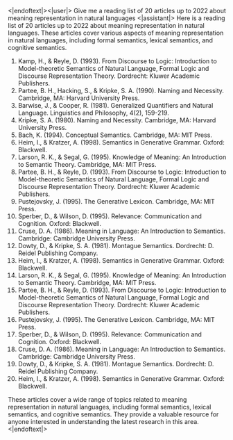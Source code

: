 <|endoftext|><|user|>
Give me a reading list of 20 articles up to 2022 about meaning representation in natural languages
<|assistant|>
Here is a reading list of 20 articles up to 2022 about meaning representation in natural languages. These articles cover various aspects of meaning representation in natural languages, including formal semantics, lexical semantics, and cognitive semantics.

1. Kamp, H., & Reyle, D. (1993). From Discourse to Logic: Introduction to Model-theoretic Semantics of Natural Language, Formal Logic and Discourse Representation Theory. Dordrecht: Kluwer Academic Publishers.
2. Partee, B. H., Hacking, S., & Kripke, S. A. (1990). Naming and Necessity. Cambridge, MA: Harvard University Press.
3. Barwise, J., & Cooper, R. (1981). Generalized Quantifiers and Natural Language. Linguistics and Philosophy, 4(2), 159-219.
4. Kripke, S. A. (1980). Naming and Necessity. Cambridge, MA: Harvard University Press.
5. Bach, K. (1994). Conceptual Semantics. Cambridge, MA: MIT Press.
6. Heim, I., & Kratzer, A. (1998). Semantics in Generative Grammar. Oxford: Blackwell.
7. Larson, R. K., & Segal, G. (1995). Knowledge of Meaning: An Introduction to Semantic Theory. Cambridge, MA: MIT Press.
8. Partee, B. H., & Reyle, D. (1993). From Discourse to Logic: Introduction to Model-theoretic Semantics of Natural Language, Formal Logic and Discourse Representation Theory. Dordrecht: Kluwer Academic Publishers.
9. Pustejovsky, J. (1995). The Generative Lexicon. Cambridge, MA: MIT Press.
10. Sperber, D., & Wilson, D. (1995). Relevance: Communication and Cognition. Oxford: Blackwell.
11. Cruse, D. A. (1986). Meaning in Language: An Introduction to Semantics. Cambridge: Cambridge University Press.
12. Dowty, D., & Kripke, S. A. (1981). Montague Semantics. Dordrecht: D. Reidel Publishing Company.
13. Heim, I., & Kratzer, A. (1998). Semantics in Generative Grammar. Oxford: Blackwell.
14. Larson, R. K., & Segal, G. (1995). Knowledge of Meaning: An Introduction to Semantic Theory. Cambridge, MA: MIT Press.
15. Partee, B. H., & Reyle, D. (1993). From Discourse to Logic: Introduction to Model-theoretic Semantics of Natural Language, Formal Logic and Discourse Representation Theory. Dordrecht: Kluwer Academic Publishers.
16. Pustejovsky, J. (1995). The Generative Lexicon. Cambridge, MA: MIT Press.
17. Sperber, D., & Wilson, D. (1995). Relevance: Communication and Cognition. Oxford: Blackwell.
18. Cruse, D. A. (1986). Meaning in Language: An Introduction to Semantics. Cambridge: Cambridge University Press.
19. Dowty, D., & Kripke, S. A. (1981). Montague Semantics. Dordrecht: D. Reidel Publishing Company.
20. Heim, I., & Kratzer, A. (1998). Semantics in Generative Grammar. Oxford: Blackwell.

These articles cover a wide range of topics related to meaning representation in natural languages, including formal semantics, lexical semantics, and cognitive semantics. They provide a valuable resource for anyone interested in understanding the latest research in this area.<|endoftext|>